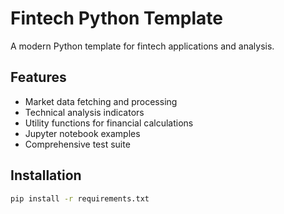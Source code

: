 # Fintech Python Template

A modern Python template for fintech applications and analysis.

## Features

- Market data fetching and processing
- Technical analysis indicators
- Utility functions for financial calculations
- Jupyter notebook examples
- Comprehensive test suite

## Installation

```bash
pip install -r requirements.txt
